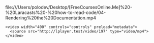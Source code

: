 file:///Users/polodev/Desktop/[FreeCoursesOnline.Me]%20-%20Laracasts%20-%20how-to-read-code/04-Rendering%20the%20Documentation.mp4

	<video width="400" controls="controls" preload="metadata">
	  <source src="http://lplayer.test/video/197" type="video/mp4">
	</video>